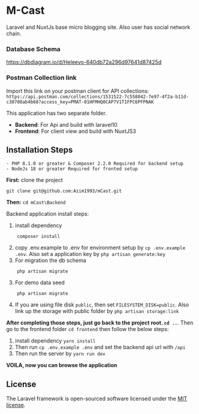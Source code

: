 # M-Cast

Laravel and NuxtJs base micro blogging site. Also user has social network chain.

### Database Schema
https://dbdiagram.io/d/Heleevo-640db72a296d97641d87425d

### Postman Collection link
Import this link on your postman client for API collections: 
`https://api.postman.com/collections/1531522-7c558042-7e97-4f2a-b11d-c30708ab4b68?access_key=PMAT-01HFMHQ0CAP7V1T1FPC6PFPNAK`

This application has two separate folder.
- **Backend**: For Api and build with laravel10
- **Frontend**: For client view and build with NuxtJS3

## Installation Steps
```text
- PHP 8.1.0 or greater & Composer 2.2.0 Required for backend setup 
- NodeJs 18 or greater Required for fronted setup
```

**First:** clone the project 
```shell
git clone git@github.com:Azim1993/mCast.git
```
**Then:** `cd mCast\Backend`

Backend application install steps:
1. install dependency 
```shell
    composer install
```
2. copy .env.example to .env for environment setup by `cp .env.example .env`. Also set a application key by `php artisan generate:key`
3. For migration the db schema
```shell
    php artisan migrate
```
3. For demo data seed
```shell
    php artisan migrate
```
4. If you are using file disk `public`, then set `FILESYSTEM_DISK=public`. Also link up the storage with public folder by `php artisan storage:link`

**After completing those steps, just go back to the project root. `cd ..`**. Then go to the frontend folder `cd frontend`
then follow the below steps:
1. install dependency  `yarn install`
2. Then run `cp .env.example .env` and set the backend api url with `/api`
3. Then run the server by `yarn run dev`

**VOILA, now you can browse the application**


## License

The Laravel framework is open-sourced software licensed under the [MIT license](https://opensource.org/licenses/MIT).
